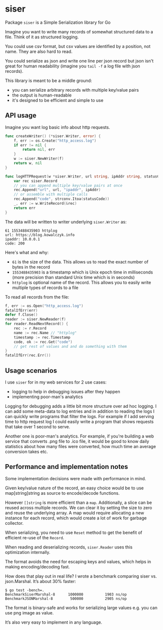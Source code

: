 # siser

Package `siser` is a Simple Serialization library for Go

Imagine you want to write many records of somewhat structured data
to a file. Think of it as structured logging.

You could use csv format, but csv values are identified by a position,
not name. They are also hard to read.

You could serialize as json and write one line per json record but
json isn't great for human readability (imagine you `tail -f` a log
file with json records).

This library is meant to be a middle ground:
* you can serialize arbitrary records with multiple key/value pairs
* the output is human-readable
* it's designed to be efficient and simple to use

## API usage

Imagine you want log basic info about http requests.

```go
func createWriter() (*siser.Writer, error) {
	f, err := os.Create("http_access.log")
	if err != nil {
		return nil, err
	}
	w := siser.NewWriter(f)
	return w, nil
}

func logHTTPRequest(w *siser.Writer, url string, ipAddr string, statusCode int) error {
	var rec siser.Record
	// you can append multiple key/value pairs at once
	rec.Append("url", url, "ipaddr", ipAddr)
	// or assemble with multiple calls
	rec.Append("code", strconv.Itoa(statusCode))
	_, err := w.WriteRecord(&rec)
	return err
}
```

The data will be written to writer underlying `siser.Writer` as:
```
61 1553488435903 httplog
url: https://blog.kowalczyk.info
ipaddr: 10.0.0.1
code: 200
```

Here's what and why:
* `61` is the size of the data. This allows us to read the exact number of bytes in the record
* `1553488435903` is a timestamp which is Unix epoch time in milliseconds (more precision than standard Unix time which is in seconds)
* `httplog` is optional name of the record. This allows you to easily write multiple types of records to a file

To read all records from the file:
```go
f, err := os.Open("http_access.log")
fatalIfErr(err)
defer f.Close()
reader := siser.NewReader(f)
for reader.ReadNextRecord() {
	rec := r.Record
	name := rec.Name // "httplog"
	timestamp := rec.Timestamp
	code, ok := rec.Get("code")
	// get rest of values and and do something with them
}
fatalIfErr(rec.Err())
```

## Usage scenarios

I use `siser` for in my web services for 2 use cases:

* logging to help in debugging issues after they happen
* implementing poor-man's analytics

Logging for debugging adds a little bit more structure over
ad hoc logging. I can add some meta-data to log entries
and in addition to reading the logs I can quickly write
programs that filter the logs. For example if I add serving time
to http request log I could easily write a program that shows
requests that take over 1 second to serve.

Another one is poor-man's analytics. For example, if you're building
a web service that converts .png file to .ico file, it would be
good to know daily statistics about how many files were converted,
how much time an average conversion takes etc.

## Performance and implementation notes

Some implementation decisions were made with performance in mind.

Given key/value nature of the record, an easy choice would be to use map[string]string as source to encode/decode functions.

However `[]string` is more efficient than a `map`. Additionally, a slice can be reused across multiple records. We can clear it by setting the size to zero and reuse the underlying array. A map would require allocating a new instance for each record, which would create a lot of work for garbage collector.

When serializing, you need to use `Reset` method to get the benefit of efficient re-use of the `Record`.

When reading and deserializing records, `siser.Reader` uses this optimization internally.

The format avoids the need for escaping keys and values, which helps in making encoding/decoding fast.

How does that play out in real life? I wrote a benchmark comparing siser vs. json.Marshal. It’s about 30% faster:

```
$ go test -bench=.
BenchmarkSiserMarshal-8   	 1000000	      1903 ns/op
BenchmarkJSONMarshal-8    	  500000	      2905 ns/op
```

The format is binary-safe and works for serializing large values e.g. you can use png image as value.

It’s also very easy to implement in any language.
